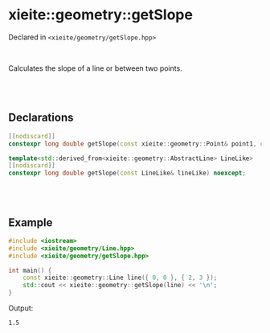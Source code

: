 # xieite::geometry::getSlope
Declared in `<xieite/geometry/getSlope.hpp>`

<br/>

Calculates the slope of a line or between two points.

<br/><br/>

## Declarations
```cpp
[[nodiscard]]
constexpr long double getSlope(const xieite::geometry::Point& point1, const xieite::geometry::Point& point2) noexcept;
```
```cpp
template<std::derived_from<xieite::geometry::AbstractLine> LineLike>
[[nodiscard]]
constexpr long double getSlope(const LineLike& lineLike) noexcept;
```

<br/><br/>

## Example
```cpp
#include <iostream>
#include <xieite/geometry/Line.hpp>
#include <xieite/geometry/getSlope.hpp>

int main() {
	const xieite::geometry::Line line({ 0, 0 }, { 2, 3 });
	std::cout << xieite::geometry::getSlope(line) << '\n';
}
```
Output:
```
1.5
```
